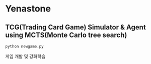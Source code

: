 # Yenastone
## TCG(Trading Card Game) Simulator & Agent using MCTS(Monte Carlo tree search)

```
python newgame.py
```
게임 개발 및 강화학습
